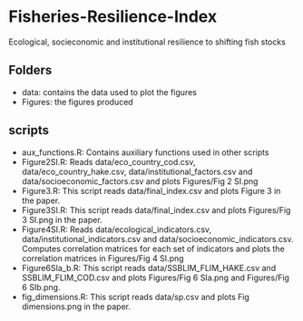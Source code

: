# Fisheries-Resilience-Index
Ecological, socieconomic and institutional resilience to shifting fish stocks

## Folders

- data: contains the data used to plot the figures
- Figures: the figures produced

## scripts

- aux_functions.R: Contains auxiliary functions used in other scripts
- Figure2SI.R: Reads data/eco_country_cod.csv, data/eco_country_hake.csv, data/institutional_factors.csv and data/socioeconomic_factors.csv and plots Figures/Fig 2 SI.png
- Figure3.R: This script reads data/final_index.csv and plots Figure 3 in the paper.
- Figure3SI.R: This script reads data/final_index.csv and plots Figures/Fig 3 SI.png in the paper.
- Figure4SI.R: Reads data/ecological_indicators.csv, data/institutional_indicators.csv and data/socioeconomic_indicators.csv. Computes correlation matrices for each set of indicators and plots the correlation matrices in Figures/Fig 4 SI.png
- Figure6SIa_b.R: This script reads data/SSBLIM_FLIM_HAKE.csv and SSBLIM_FLIM_COD.csv and plots Figures/Fig 6 SIa.png and Figures/Fig 6 SIb.png.
- fig_dimensions.R: This script reads data/sp.csv and plots Fig dimensions.png in the paper.